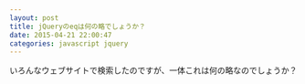 ```yaml
---
layout: post
title: jQueryのeqは何の略でしょうか？
date: 2015-04-21 22:00:47
categories: javascript jquery
---
```

<!-- {% raw %} -->
<p>いろんなウェブサイトで検索したのですが、一体これは何の略なのでしょうか？</p>
<!-- {% endraw %} -->
